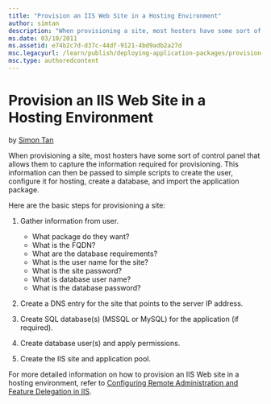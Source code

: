 ```yaml
---
title: "Provision an IIS Web Site in a Hosting Environment"
author: simtan
description: "When provisioning a site, most hosters have some sort of control panel that allows them to capture the information required for provisioning. This informatio..."
ms.date: 03/10/2011
ms.assetid: e74b2c7d-d37c-44df-9121-4bd9adb2a27d
msc.legacyurl: /learn/publish/deploying-application-packages/provision-an-iis-web-site-in-a-hosting-environment
msc.type: authoredcontent
---
```

# Provision an IIS Web Site in a Hosting Environment

by [Simon Tan](https://github.com/simtan)

When provisioning a site, most hosters have some sort of control panel that allows them to capture the information required for provisioning. This information can then be passed to simple scripts to create the user, configure it for hosting, create a database, and import the application package.

Here are the basic steps for provisioning a site:

1. Gather information from user. 

    - What package do they want?
    - What is the FQDN?
    - What are the database requirements?
    - What is the user name for the site?
    - What is the site password?
    - What is database user name?
    - What is the database password?
2. Create a DNS entry for the site that points to the server IP address.
3. Create SQL database(s) (MSSQL or MySQL) for the application (if required).
4. Create database user(s) and apply permissions.
5. Create the IIS site and application pool.

For more detailed information on how to provision an IIS Web site in a hosting environment, refer to [Configuring Remote Administration and Feature Delegation in IIS](../../manage/remote-administration/configuring-remote-administration-and-feature-delegation-in-iis-7.md).
